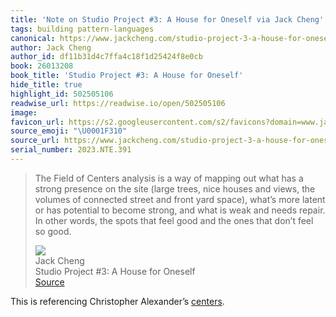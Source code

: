 ```yaml
---
title: 'Note on Studio Project #3: A House for Oneself via Jack Cheng'
tags: building pattern-languages
canonical: https://www.jackcheng.com/studio-project-3-a-house-for-oneself/?ref=sunday-newsletter
author: Jack Cheng
author_id: df11b31d4c7ffa4c18f1d25424f8e0cb
book: 26013208
book_title: 'Studio Project #3: A House for Oneself'
hide_title: true
highlight_id: 502505106
readwise_url: https://readwise.io/open/502505106
image:
favicon_url: https://s2.googleusercontent.com/s2/favicons?domain=www.jackcheng.com
source_emoji: "\U0001F310"
source_url: https://www.jackcheng.com/studio-project-3-a-house-for-oneself/?ref=sunday-newsletter#:~:text=The%20Field%20of,feel%20so%20good.
serial_number: 2023.NTE.391
---
```

> The Field of Centers analysis is a way of mapping out what has a strong presence on the site (large trees, nice houses and views, the volumes of connected street and front yard space), what’s more latent or has potential to become strong, and what is weak and needs repair. In other words, the spots that feel good and the ones that don’t feel so good.
> <div class="quoteback-footer"><div class="quoteback-avatar"><img class="mini-favicon" src="https://s2.googleusercontent.com/s2/favicons?domain=www.jackcheng.com"></div><div class="quoteback-metadata"><div class="metadata-inner"><span style="display:none">FROM:</span><div aria-label="Jack Cheng" class="quoteback-author"> Jack Cheng</div><div aria-label="Studio Project #3: A House for Oneself" class="quoteback-title"> Studio Project #3: A House for Oneself</div></div></div><div class="quoteback-backlink"><a target="_blank" aria-label="go to the full text of this quotation" rel="noopener" href="https://www.jackcheng.com/studio-project-3-a-house-for-oneself/?ref=sunday-newsletter#:~:text=The%20Field%20of,feel%20so%20good." class="quoteback-arrow"> Source</a></div></div>

This is referencing Christopher Alexander’s [centers](https://www.joshbeckman.org/notes/475090054).